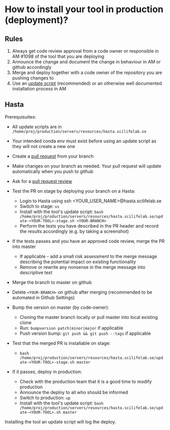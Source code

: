 # How to install your tool in production (deployment)?

## Rules
1. Always get code review approval from a code owner or responsible in AM #1098 of the tool that you are deploying
1. Announce the change and document the change in behaviour in AM or github accordingly
1. Merge and deploy together with a code owner of the repository you are pushing changes to
1. Use an [update script][update-script] (recommended) or an otherwise well documented installation process in AM

## Hasta
Prerequisuites:

- All update scripts are in `/home/proj/production/servers/resources/hasta.scilifelab.se`
- Your intended conda env must exist before using an update script as they will not create a new one

- Create a [pull request][pr] from your branch
- Make changes on your branch as needed. Your pull request will update automatically when you push to github
- Ask for a [pull request review][pr-review]
- Test the PR on stage by deploying your branch on a Hasta:
    - Login to Hasta using ssh <YOUR_USER_NAME>@hasta.scilifelab.se
    - Switch to stage: `us`
    - Install with the tool's update script: `bash /home/proj/production/servers/resources/hasta.scilifelab.se/update-<YOUR-TOOL>-stage.sh <YOUR-BRANCH>`
    - Perform the tests you have described in the PR header and record the results accordingly (e.g. by taking a screenshot)
- If the tests passes and you have an approved code review, merge the PR into master
    - If applicable - add a small risk assessment to the merge message describing the potential impact on existing functionality
    - Remove or rewrite any nonsense in the merge message into descriptive text
- Merge the branch to master on github
- Delete `<YOUR-BRANCH>` on github after merging (recommended to be automated in Github Settings)
- Bump the version on master (by code-owner):
    - Cloning the master branch locally or pull master into local existing clone
    - Run: `bumpversion patch|minor|major` if applicable
    - Push version bump: `git push && git push --tags` if applicable
- Test that the merged PR is installable on stage:
    - `bash /home/proj/production/servers/resources/hasta.scilifelab.se/update-<YOUR-TOOL>-stage.sh master`
- If it passes, deploy in production:
    - Check with the production team that it is a good time to modify production
    - Announce the deploy to all who should be informed
    - Switch to production: `up`
    - Install with the tool's update script: `bash /home/proj/production/servers/resources/hasta.scilifelab.se/update-<YOUR-TOOL>.sh master`
    
Installing the tool an update script will log the deploy.

[update-script]: update-scripts.md
[pr]: ../../github/pr
[pr-review]: ../../github/pr-request
